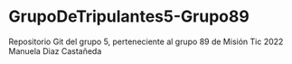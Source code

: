 # GrupoDeTripulantes5-Grupo89
Repositorio Git del grupo 5, perteneciente al grupo 89 de Misión Tic 2022
Manuela Diaz Castañeda
